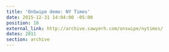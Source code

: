 ```yaml
---
title: 'OnSwipe demo: NY Times'
date: 2015-12-31 14:04:00 -05:00
position: 18
external_link: http://archive.sawyerh.com/onswipe/nytimes/
dates: 2011
section: archive
---
```


